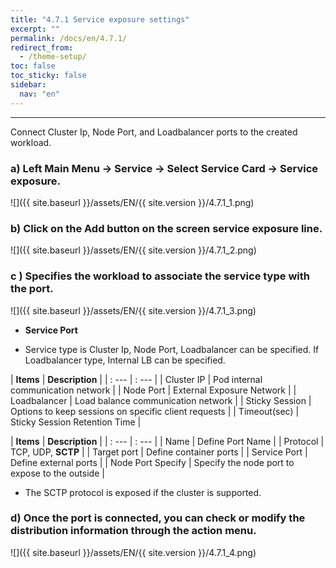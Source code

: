 ```yaml
---
title: "4.7.1 Service exposure settings"
excerpt: ""
permalink: /docs/en/4.7.1/
redirect_from:
  - /theme-setup/
toc: false
toc_sticky: false
sidebar:
  nav: "en"
---
```


---
Connect Cluster Ip, Node Port, and Loadbalancer ports to the created workload.

### a\) Left Main Menu → Service → Select Service Card → Service exposure.
![]({{ site.baseurl }}/assets/EN/{{ site.version }}/4.7.1_1.png)

### b\) Click on the Add button on the screen service exposure line.
![]({{ site.baseurl }}/assets/EN/{{ site.version }}/4.7.1_2.png)

### c \) Specifies the workload to associate the service type with the port.
![]({{ site.baseurl }}/assets/EN/{{ site.version }}/4.7.1_3.png)

* **Service Port**

* Service type is Cluster Ip, Node Port, Loadbalancer can be specified. If Loadbalancer type, Internal LB can be specified.

| **Items** | **Description** |
| : --- | : --- |
| Cluster IP | Pod internal communication network |
| Node Port | External Exposure Network |
| Loadbalancer | Load balance communication network |
| Sticky Session | Options to keep sessions on specific client requests |
| Timeout(sec) | Sticky Session Retention Time |

| **Items** | **Description** |
| : --- | : --- |
| Name | Define Port Name |
| Protocol | TCP, UDP, **SCTP** |
| Target port | Define container ports |
| Service Port | Define external ports |
| Node Port Specify | Specify the node port to expose to the outside |

* The SCTP protocol is exposed if the cluster is supported.

### d\) Once the port is connected, you can check or modify the distribution information through the action menu.
![]({{ site.baseurl }}/assets/EN/{{ site.version }}/4.7.1_4.png)
